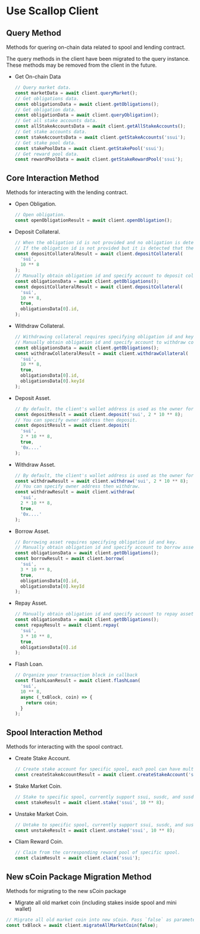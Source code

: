 # Use Scallop Client

## Query Method

Methods for quering on-chain data related to spool and lending contract.

The query methods in the client have been migrated to the query instance. These methods may be removed from the client in the future.

- Get On-chain Data

  ```typescript
  // Query market data.
  const marketData = await client.queryMarket();
  // Get obligations data.
  const obligationsData = await client.getObligations();
  // Get obligation data.
  const obligationData = await client.queryObligation();
  // Get all stake accounts data.
  const allStakeAccountsData = await client.getAllStakeAccounts();
  // Get stake accounts data.
  const stakeAccountsData = await client.getStakeAccounts('ssui');
  // Get stake pool data.
  const stakePoolData = await client.getStakePool('ssui');
  // Get reward pool data.
  const rewardPoolData = await client.getStakeRewardPool('ssui');
  ```

## Core Interaction Method

Methods for interacting with the lending contract.

- Open Obligation.

  ```typescript
  // Open obligation.
  const openObligationResult = await client.openObligation();
  ```

- Deposit Collateral.

  ```typescript
  // When the obligation id is not provided and no obligation is detected for the wallet address, an obligation account will be automatically created for the user.
  // If the obligation id is not provided but it is detected that the wallet address has obligation, coins will be deposited to the first account by default.
  const depositCollateralResult = await client.depositCollateral(
    'sui',
    10 ** 8
  );
  // Manually obtain obligation id and specify account to deposit collateral.
  const obligationsData = await client.getObligations();
  const depositCollateralResult = await client.depositCollateral(
    'sui',
    10 ** 8,
    true,
    obligationsData[0].id,
  );
  ```

- Withdraw Collateral.

  ```typescript
  // Withdrawing collateral requires specifying obligation id and key.
  // Manually obtain obligation id and specify account to withdraw collateral.
  const obligationsData = await client.getObligations();
  const withdrawCollateralResult = await client.withdrawCollateral(
    'sui',
    10 ** 8,
    true,
    obligationsData[0].id,
    obligationsData[0].keyId
  );
  ```

- Deposit Asset.

  ```typescript
  // By default, the client's wallet address is used as the owner for deposit.
  const depositResult = await client.deposit('sui', 2 * 10 ** 8);
  // You can specify owner address then deposit.
  const depositResult = await client.deposit(
    'sui',
    2 * 10 ** 8,
    true,
    '0x....'
  );
  ```

- Withdraw Asset.

  ```typescript
  // By default, the client's wallet address is used as the owner for withdraw.
  const withdrawResult = await client.withdraw('sui', 2 * 10 ** 8);
  // You can specify owner address then withdraw.
  const withdrawResult = await client.withdraw(
    'sui',
    2 * 10 ** 8,
    true,
    '0x....'
  );
  ```

- Borrow Asset.

  ```typescript
  // Borrowing asset requires specifying obligation id and key.
  // Manually obtain obligation id and specify account to borrow asset.
  const obligationsData = await client.getObligations();
  const borrowResult = await client.borrow(
    'sui',
    3 * 10 ** 8,
    true,
    obligationsData[0].id,
    obligationsData[0].keyId
  );
  ```

- Repay Asset.

  ```typescript
  // Manually obtain obligation id and specify account to repay asset.
  const obligationsData = await client.getObligations();
  const repayResult = await client.repay(
    'sui',
    3 * 10 ** 8,
    true,
    obligationsData[0].id
  );
  ```

- Flash Loan.
  ```typescript
  // Organize your transaction block in callback
  const flashLoanResult = await client.flashLoan(
    'sui',
    10 ** 8,
    async (_txBlock, coin) => {
      return coin;
    }
  );
  ```

## Spool Interaction Method

Methods for interacting with the spool contract.

- Create Stake Account.

  ```typescript
  // Create stake account for specific spool, each pool can have multiple accounts.
  const createStakeAccountResult = await client.createStakeAccount('ssui');
  ```

- Stake Market Coin.

  ```typescript
  // Stake to specific spool, currently support ssui, susdc, and susdt
  const stakeResult = await client.stake('ssui', 10 ** 8);
  ```

- Unstake Market Coin.

  ```typescript
  // Untake to specific spool, currently support ssui, susdc, and susdt
  const unstakeResult = await client.unstake('ssui', 10 ** 8);
  ```

- Cliam Reward Coin.

  ```typescript
  // Claim from the corresponding reward pool of specific spool.
  const claimResult = await client.claim('ssui');
  ```

## New sCoin Package Migration Method

Methods for migrating to the new sCoin package

- Migrate all old market coin (including stakes inside spool and mini wallet)

```typescript
// Migrate all old market coin into new sCoin. Pass `false` as parameter to return the txBlock
const txBlock = await client.migrateAllMarketCoin(false);
```

